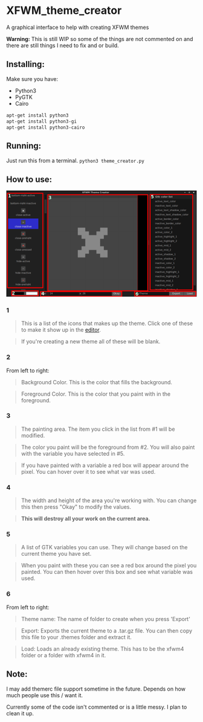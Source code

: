 # XFWM_theme_creator
A graphical interface to help with creating XFWM themes

**Warning:** This is still WIP so some of the things are not commented on and there are still things I need to fix and or build.

## Installing:

Make sure you have:
- Python3
- PyGTK
- Cairo

```
apt-get install python3
apt-get install python3-gi
apt-get install python3-cairo
```

## Running:

Just run this from a terminal.
`python3 theme_creator.py`


## How to use:

![Screenshot](screenshot.png)

### 1
> This is a list of the icons that makes up the theme. Click one of these to make it show up in the [editor](#3).

> If you're creating a new theme all of these will be blank.

### 2
From left to right:

> Background Color. This is the color that fills the background.

> Foreground Color. This is the color that you paint with in the foreground.

### 3
> The painting area. The item you click in the list from #1 will be modified.

> The color you paint will be the foreground from #2. You will also paint with the variable you have selected in #5.

> If you have painted with a variable a red box will appear around the pixel. You can hover over it to see what var was used.

### 4
> The width and height of the area you're working with. You can change this then press "Okay" to modify the values.

> **This will destroy all your work on the current area.**

### 5

> A list of GTK variables you can use. They will change based on the current theme you have set.

> When you paint with these you can see a red box around the pixel you painted.
> You can then hover over this box and see what variable was used.

### 6

From left to right:
> Theme name: The name of folder to create when you press 'Export'

> Export: Exports the current theme to a .tar.gz file. You can then copy this file to your .themes folder and extract it.

> Load: Loads an already existing theme. This has to be the xfwm4 folder or a folder with xfwm4 in it.


## Note:

I may add themerc file support sometime in the future. Depends on how much people use this / want it.

Currently some of the code isn't commented or is a little messy. I plan to clean it up.
